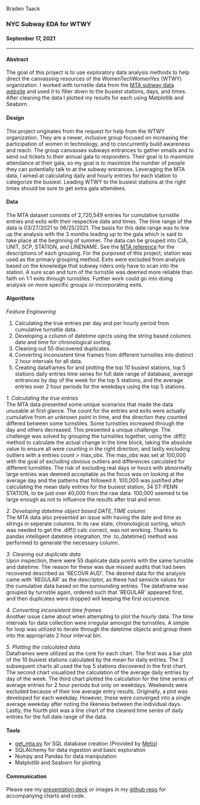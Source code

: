 Braden Taack
### NYC Subway EDA for WTWY
#### September 17, 2021
---

#### Abstract
  
The goal of this project is to use exploratory data analysis methods to help direct the canvassing resources of the WomenTechWomenYes (WTWY) organization. I worked with turnstile data from the [MTA subway data website](http://web.mta.info/developers/turnstile.html) and used it to filter down to the busiest stations, days, and times. After cleaning the data I plotted my results for each using Matplotlib and Seaborn. 

#### Design

This project originates from the request for help from the WTWY organization. They are a newer, inclusive group focused on increasing the participation of women in technology, and to concurrently build awareness and reach. The group canvasses subways entrances to gather emails and to send out tickets to their annual gala to responders. Their goal is to maximize attendance at their gala, so my goal is to maximize the number of people they can potentially talk to at the subway entrances. Leveraging the MTA data, I aimed at calculating daily and hourly entries for each station to categorize the busiest. Leading WTWY to the busiest stations at the right times should be sure to get extra gala attendees. 

#### Data

The MTA dataset consists of 2,720,549 entries for cumulative turnstile entries and exits with their respective date and times. The time range of the data is 03/27/2021 to 06/25/2021. The basis for this date range was to line up the analysis with the 3 months leading up to the gala which is said to take place at the beginning of summer. The data can be grouped into C/A, UNIT, SCP, STATION, and LINENAME. See the [MTA reference](http://web.mta.info/developers/resources/nyct/turnstile/ts_Field_Description.txt) for the descriptions of each grouping. For the purposed of this project, station was used as the primary grouping method. Exits were excluded from analysis based on the knowledge that subway riders only have to scan into the station. A sure scan and turn of the turnstile was deemed more reliable than faith on 1:1 exits through turnstiles. Further work could go into doing analysis on more specific groups or incorporating exits. 

#### Algorithms

*Feature Engineering*
1. Calculating the true entries per day and per hourly period from cumulative turnstile data. 
2. Developing a column of datetime ojects using the string based columns date and time for chronological sorting. 
3. Cleaning out 55 discovered duplicates. 
4. Converting inconsistent time frames from different turnstiles into distinct 2 hour intervals for all data. 
5. Creating dataframes for and plotting the top 10 busiest stations, top 5 stations daily entries time series for full date range of database, average entrances by day of the week for the top 5 stations, and the average entries over 2 hour periods for the weekdays using the top 5 stations. 

*1. Calculating the true entries*  
The MTA data presented some unique scenarios that made the data unusable at first glance. The count for the entries and exits were actually cumulative from an unknown point in time, and the direction they counted differed between some turnstiles. Some turnstiles increased through the day and others decreased. This presented a unique challenge. The challenge was solved by grouping the turnstiles together, using the .diff() method to calculate the actual change in the time block, taking the absolute value to ensure all were counting in the right direction, and lastly excluding outliers with a entries count > max_obs. The max_obs was set at 100,000 with the goal of excluding obvious outliers and differences calculated for different turnstiles. The risk of excluding real days or hours with abnormally large entries was deemed acceptable as the focus was on looking at the average day and the patterns that followed it. 100,000 was justified after calculating the mean daily entries for the busiest station, 34 ST-PENN STATION, to be just over 40,000 from the raw data. 100,000 seemed to be large enough as not to influence the results after trial and error. 

*2. Developing datetime object based DATE_TIME column*  
The MTA data also presented an issue with having the date and time as strings in seperate columns. In its raw state, chronological sorting, which was needed to get the .diff() calc correct, was not working. Thanks to pandas intelligent datetime integration, the .to_datetime() method was performed to generate the necessary column.  

*3. Cleaning out duplicate data*  
Upon inspection, there were 55 duplicate data points with the same turnstile and datetime. The reason for these was due missed audits that had been recovered described as 'RECOVR AUD'. The desired data for the analysis came with 'REGULAR' as the descriptor, as these had sensicle values for the cumulative data based on the surrounding entries. The dataframe was grouped by turnstile again, ordered such that 'REGULAR' appeared first, and then duplicates were dropped will keeping the first occurence. 

*4. Converting inconsistent time frames*  
Another issue came about when attempting to plot the hourly data. The time intervals for data collection were irregular amongst the turnstiles. A simple for loop was utilized to iterate through the datetime objects and group them into the appropriate 2 hour interval bin. 

*5. Plotting the calculated data*  
Dataframes were utilized as the core for each chart. The first was a bar plot of the 10 busiest stations calculated by the mean for daily entries. The 3 subsequent charts all used the top 5 stations discovered in the first chart. The second chart visualized the calculation of the average daily entries by day of the week. The third chart plotted the calculation for the time series of average entries for 2 hour periods but only on weekdays. Weekends were excluded because of their low average entry results. Originally, a plot was developed for each weekday. However, these were converged into a single average weekday after noting the likeness between the individual days. Lastly, the fourth plot was a line chart of the cleaned time series of daily entries for the full date range of the data. 

#### Tools

- [get_mta.py](https://github.com/braden-taack/Metis_EDA_Project/blob/main/get_mta.py) for SQL database creation (Provided by [Metis](https://github.com/thisismetis))
- SQLAlchemy for data ingestion and basic exploration
- Numpy and Pandas for data manipulation
- Matplotlib and Seaborn for plotting

#### Communication
Please see my [presentation deck](https://github.com/braden-taack/Metis_EDA_Project/blob/main/NYC%20Subway%20Analysis%20for%20WomenTechWomenYes%20Gala.pdf) or images in my [github repo](https://github.com/braden-taack/Metis_EDA_Project) for accompanying charts and code. 
